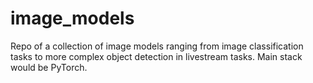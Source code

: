 # image_models
 Repo of a collection of image models ranging from image classification tasks to more complex object detection in livestream tasks. Main stack would be PyTorch. 
